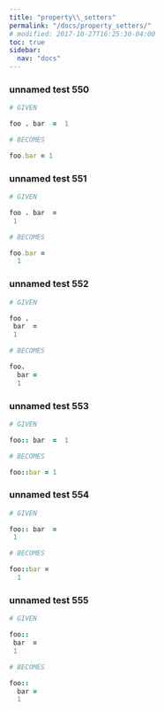 ```yaml
---
title: "property\\_setters"
permalink: "/docs/property_setters/"
# modified: 2017-10-27T16:25:30-04:00
toc: true
sidebar:
  nav: "docs"
---
```

### unnamed test 550
```ruby
# GIVEN

foo . bar  =  1

```
```ruby
# BECOMES

foo.bar = 1
```
### unnamed test 551
```ruby
# GIVEN

foo . bar  =
 1

```
```ruby
# BECOMES

foo.bar =
  1
```
### unnamed test 552
```ruby
# GIVEN

foo .
 bar  =
 1

```
```ruby
# BECOMES

foo.
  bar =
  1
```
### unnamed test 553
```ruby
# GIVEN

foo:: bar  =  1

```
```ruby
# BECOMES

foo::bar = 1
```
### unnamed test 554
```ruby
# GIVEN

foo:: bar  =
 1

```
```ruby
# BECOMES

foo::bar =
  1
```
### unnamed test 555
```ruby
# GIVEN

foo::
 bar  =
 1

```
```ruby
# BECOMES

foo::
  bar =
  1
```
